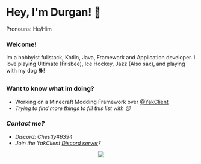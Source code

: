 # Hey, I'm Durgan! 👋

Pronouns: He/Him

### Welcome!

Im a hobbyist fullstack, Kotlin, Java, Framework and Application developer. I love playing Ultimate (Frisbee), Ice Hockey, Jazz (Also sax), and playing with my dog 🐕!


### Want to know what im doing?

<ul>
  <li> Working on a Minecraft Modding Framework over <a href="https://github.com/yakclient">@YakClient</a> <i>
  <li> Trying to find more things to fill this list with 😝 </li>
</ul>

### Contact me?

<ul>
  <li> Discord: Chestly#6394 </li>
  <li> Join the YakClient <a href="https://discord.gg/3fP4N27JPH">Discord server</a>?</li> 
</ul>

<p align="center">
  <img src="https://github-readme-stats.vercel.app/api?username=durganmcbroom&show_icons=true&theme=dracula"/>
</p>
